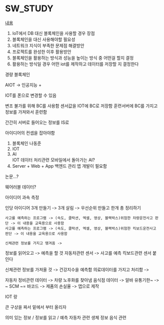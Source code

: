 # SW_STUDY
[내용](https://github.com/nadongjun/SW_STUDY/projects/1)

1. IoT에서 DB 대신 블록체인을 사용할 경우 장점
2. 블록체인을 대신 사용해야할 필요성
3. 네트워크 지식이 부족한 문제점 해결방안
4. 프로젝트를 완성한 이후 활용방안
5. 블록체인을 활용하는 방식과 성능을 높이는 방식 중 어떤걸 할지 결정
6. 활용하는 방식일 경우 어떤 iot를 제작하고 데이터를 저장할 지 결정한다

경량 블록체인

AIOT	->	인공지능 + 

IOT를 폰으로 변경할 수 있음

변조 불가를 위해 BC를 사용함
센서값을 IOT에 BC로 저장함
훈련서버에 BC를 가지고 정보를 가져와서 훈련함

간간히 서버로 들어오는 정보를 IS로

아이디어의 컨셉을 잡아야함


1. 블록체인			나동준
2. IOT
3. AI			
	IOT 데이터 처리관련
		모바일에서 돌아가는 AI?
4. Server + Web + App
	백엔드 관리 앱 개발이 필요함

논문...?

웨어러블 데이터?


아이디어
과속 측정

인당 아이디어 3개 만들기 -> 3개 살림 -> 우선순위 만들고 한개 총 정리하기

	사고를 예측하는 프로그램 -> (속도, 클락션, 엑셀, 영상, 블랙박스)위험한 차량운전사고 판단 -> 이 내용을 교육용으로 사용함
	사고를 예측하는 프로그램 -> (속도, 클락션, 엑셀, 영상, 블랙박스)위험한 킥보드운전사고 판단 -> 이 내용을 교육용으로 사용함
	
	신체관련 정보를 가지고 땡겨옴 -> 	

정보를 읽어오고 -> 예측을 할 것
자동차관련 센서		-> 사고를 예측
킥보드관련 센서 붙인다

신체관련 정보를 가져올 것	-> 건강지수을 예측함
의료데이터를 가지고 처리함	-> 

자동차 정비관련 데이터	-> 차량 노후화를 찾아냄
음식점 데이터		-> 알바
유통기한~		-> ~
	SCM ~= 바코드 -> 제품의 손실율 -> 앱으로 제작

IOT 랑 


큰 구상을 짜서 밑에서 부터 올리자
	

의미 있는 정보 / 정보를 읽고 / 예측
	자동차 관련
	생체 정보
	음식 관련

	
